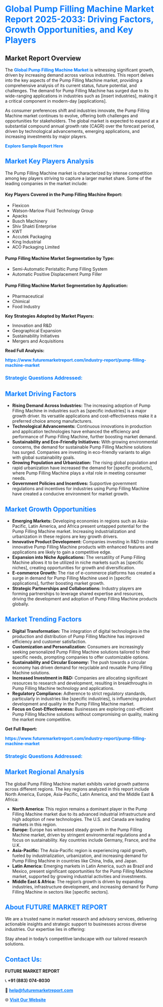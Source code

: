 <h1 style="color: #007BFF;">Global Pump Filling Machine Market Report 2025-2033: Driving Factors, Growth Opportunities, and Key Players</h1>

<section id="overview">
<h2>Market Report Overview</h2>
<p>The <a href="https://www.futuremarketreport.com/industry-report/pump-filling-machine-market" style="color: #007BFF; text-decoration: none;"><strong>Global Pump Filling Machine Market</strong></a> is witnessing significant growth, driven by increasing demand across various industries. This report delves into the key aspects of the Pump Filling Machine market, providing a comprehensive analysis of its current status, future potential, and challenges. The demand for Pump Filling Machine has surged due to its wide-ranging applications in industries such as [insert industries], making it a critical component in modern-day [applications].</p>
<p>As consumer preferences shift and industries innovate, the Pump Filling Machine market continues to evolve, offering both challenges and opportunities for stakeholders. The global market is expected to expand at a substantial compound annual growth rate (CAGR) over the forecast period, driven by technological advancements, emerging applications, and increasing investments by major players.</p>
</section>

<section id="overview">
<p><a href="https://www.futuremarketreport.com/request-sample/reportId=59390" style="color: #007BFF; text-decoration: none;"><strong>Explore Sample Report Here</strong></a></p>
</section>

<section id="key-players">
<h2 style="color: #007BFF;">Market Key Players Analysis</h2>
<p>The Pump Filling Machine market is characterized by intense competition among key players striving to capture a larger market share. Some of the leading companies in the market include:</p>
<h4>Key Players Covered in the Pump Filling Machine Report:</h4>
<ul><li>Flexicon</li><li>Watson-Marlow Fluid Technology Group</li><li>Apacks</li><li>Busch Machinery</li><li>Shiv Shakti Enterprise</li><li>KWT</li><li>Accutek Packaging</li><li>King Industrial</li><li>ACO Packaging Limited</li></ul>
<h4>Pump Filling Machine Market Segmentation by Type:</h4>
<ul><li>Semi-Automatic Peristaltic Pump Filling System</li><li>Automatic Positive Displacement Pump Filler</li></ul>

<h4>Pump Filling Machine Market Segmentation by Application:</h4>
<ul><li>Pharmaceutical</li><li>Chimical</li><li>Food Industry</li></ul>
<p><strong>Key Strategies Adopted by Market Players:</strong></p>
<ul>
<li>Innovation and R&D</li>
<li>Geographical Expansion</li>
<li>Sustainability Initiatives</li>
<li>Mergers and Acquisitions</li>
</ul>
</section>

<section>
<p><strong>Read Full Analysis: </strong></p><a href="https://www.futuremarketreport.com/industry-report/pump-filling-machine-market" style="color: #007BFF; text-decoration: none;"><strong>https://www.futuremarketreport.com/industry-report/pump-filling-machine-market</strong></a>
<h3 style="color: #007BFF;">Strategic Questions Addressed:</h3>
</section>

<section id="driving-factors">
<h2 style="color: #007BFF;">Market Driving Factors</h2>
<ul>
<li><strong>Rising Demand Across Industries:</strong> The increasing adoption of Pump Filling Machine in industries such as [specific industries] is a major growth driver. Its versatile applications and cost-effectiveness make it a preferred choice among manufacturers.</li>
<li><strong>Technological Advancements:</strong> Continuous innovations in production and application technologies have enhanced the efficiency and performance of Pump Filling Machine, further boosting market demand.</li>
<li><strong>Sustainability and Eco-Friendly Initiatives:</strong> With growing environmental concerns, the demand for sustainable Pump Filling Machine solutions has surged. Companies are investing in eco-friendly variants to align with global sustainability goals.</li>
<li><strong>Growing Population and Urbanization:</strong> The rising global population and rapid urbanization have increased the demand for [specific products], where Pump Filling Machine plays a vital role in meeting consumer needs.</li>
<li><strong>Government Policies and Incentives:</strong> Supportive government regulations and incentives for industries using Pump Filling Machine have created a conducive environment for market growth.</li>
</ul>
</section>

<section id="growth-opportunities">
<h2 style="color: #007BFF;">Market Growth Opportunities</h2>
<ul>
<li><strong>Emerging Markets:</strong> Developing economies in regions such as Asia-Pacific, Latin America, and Africa present untapped potential for the Pump Filling Machine market. Increasing industrialization and urbanization in these regions are key growth drivers.</li>
<li><strong>Innovative Product Development:</strong> Companies investing in R&D to create innovative Pump Filling Machine products with enhanced features and applications are likely to gain a competitive edge.</li>
<li><strong>Expansion into Niche Applications:</strong> The versatility of Pump Filling Machine allows it to be utilized in niche markets such as [specific niches], creating opportunities for growth and diversification.</li>
<li><strong>E-commerce Growth:</strong> The rise of e-commerce platforms has created a surge in demand for Pump Filling Machine used in [specific applications], further boosting market growth.</li>
<li><strong>Strategic Partnerships and Collaborations:</strong> Industry players are forming partnerships to leverage shared expertise and resources, driving the development and adoption of Pump Filling Machine products globally.</li>
</ul>
</section>

<section id="trending-factors">
<h2 style="color: #007BFF;">Market Trending Factors</h2>
<ul>
<li><strong>Digital Transformation:</strong> The integration of digital technologies in the production and distribution of Pump Filling Machine has improved efficiency and customer satisfaction.</li>
<li><strong>Customization and Personalization:</strong> Consumers are increasingly seeking personalized Pump Filling Machine solutions tailored to their specific needs, prompting companies to offer customizable options.</li>
<li><strong>Sustainability and Circular Economy:</strong> The push towards a circular economy has driven demand for recyclable and reusable Pump Filling Machine solutions.</li>
<li><strong>Increased Investment in R&D:</strong> Companies are allocating significant resources to research and development, resulting in breakthroughs in Pump Filling Machine technology and applications.</li>
<li><strong>Regulatory Compliance:</strong> Adherence to strict regulatory standards, particularly in industries like [specific industries], is influencing product development and quality in the Pump Filling Machine market.</li>
<li><strong>Focus on Cost-Effectiveness:</strong> Businesses are exploring cost-efficient Pump Filling Machine solutions without compromising on quality, making the market more competitive.</li>
</ul>
</section>

<section>
<p><strong>Get Full Report: </strong></p><a href="https://www.futuremarketreport.com/industry-report/pump-filling-machine-market" style="color: #007BFF; text-decoration: none;"><strong>https://www.futuremarketreport.com/industry-report/pump-filling-machine-market</strong></a>
<h3 style="color: #007BFF;">Strategic Questions Addressed:</h3>
</section>


<section id="regional-analysis">
<h2 style="color: #007BFF;">Market Regional Analysis</h2>
<p>The global Pump Filling Machine market exhibits varied growth patterns across different regions. The key regions analyzed in this report include North America, Europe, Asia-Pacific, Latin America, and the Middle East & Africa:</p>
<ul>
<li><strong>North America:</strong> This region remains a dominant player in the Pump Filling Machine market due to its advanced industrial infrastructure and high adoption of new technologies. The U.S. and Canada are leading markets in this region.</li>
<li><strong>Europe:</strong> Europe has witnessed steady growth in the Pump Filling Machine market, driven by stringent environmental regulations and a focus on sustainability. Key countries include Germany, France, and the U.K.</li>
<li><strong>Asia-Pacific:</strong> The Asia-Pacific region is experiencing rapid growth, fueled by industrialization, urbanization, and increasing demand for Pump Filling Machine in countries like China, India, and Japan.</li>
<li><strong>Latin America:</strong> Emerging markets in Latin America, such as Brazil and Mexico, present significant opportunities for the Pump Filling Machine market, supported by growing industrial activities and investments.</li>
<li><strong>Middle East & Africa:</strong> The region’s growth is driven by expanding industries, infrastructure development, and increasing demand for Pump Filling Machine in sectors like [specific sectors].</li>
</ul>
</section>

<footer>
<h2 style="color: #007BFF;">About FUTURE MARKET REPORT</h2>
<p>We are a trusted name in market research and advisory services, delivering actionable insights and strategic support to businesses across diverse industries. Our expertise lies in offering:</p>

<p>Stay ahead in today’s competitive landscape with our tailored research solutions.</p>

<h2 style="color: #007BFF;">Contact Us:</h2>
<p><strong>FUTURE MARKET REPORT</strong></p>
<p>📞 <strong>+91 (883) 074-8030</strong></p>
<p>📧 <strong><a href="mailto:help@futuremarketreport.com" style="color: #007BFF;">help@futuremarketreport.com</a></strong></p>
<p>🌐 <strong><a href="https://www.futuremarketreport.com/" style="color: #007BFF;">Visit Our Website</a></strong></p>
</footer>